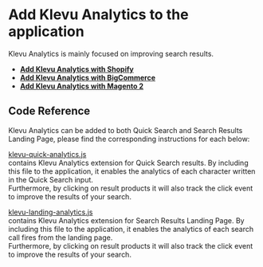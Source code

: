 # Add Klevu Analytics to the application

Klevu Analytics is mainly focused on improving search results.  

- **[Add Klevu Analytics with Shopify](/getting-started/6-analytics/shopify)**
- **[Add Klevu Analytics with BigCommerce](/getting-started/6-analytics/bigcommerce)**
- **[Add Klevu Analytics with Magento 2](/getting-started/6-analytics/magento2)**

## Code Reference

Klevu Analytics can be added to both Quick Search and Search Results Landing Page,
please find the corresponding instructions for each below:

[klevu-quick-analytics.js](/getting-started/6-analytics/resources/assets/js/quick/klevu-quick-analytics.js)  
contains Klevu Analytics extension for Quick Search results. By including this file to the application, it enables the analytics of each character written in the Quick Search input.  
Furthermore, by clicking on result products it will also track the click event to improve the results of your search.  

[klevu-landing-analytics.js](/getting-started/6-analytics/resources/assets/js/landing/klevu-landing-analytics.js)  
contains Klevu Analytics extension for Search Results Landing Page. By including this file to the application, it enables the analytics of each search call fires from the landing page.  
Furthermore, by clicking on result products it will also track the click event to improve the results of your search.  